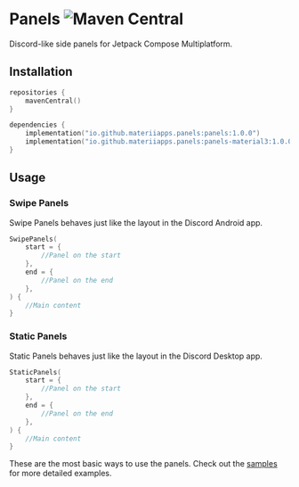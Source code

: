 # Panels ![Maven Central](https://img.shields.io/maven-central/v/io.github.materiiapps.panels/panels?style=flat-square)

Discord-like side panels for Jetpack Compose Multiplatform.

## Installation

```kt
repositories {
    mavenCentral()
}

dependencies {
    implementation("io.github.materiiapps.panels:panels:1.0.0")
    implementation("io.github.materiiapps.panels:panels-material3:1.0.0") // for Material 3 design
}
```

## Usage

### Swipe Panels

Swipe Panels behaves just like the layout in the Discord Android app.

```kt
SwipePanels(
    start = {
        //Panel on the start
    },
    end = {
        //Panel on the end
    },
) {
    //Main content
}
```

### Static Panels

Static Panels behaves just like the layout in the Discord Desktop app.

```kt
StaticPanels(
    start = {
        //Panel on the start
    },
    end = {
        //Panel on the end
    },
) {
    //Main content
}
```

These are the most basic ways to use the panels. Check out the [samples](/examples) for more
detailed examples.
